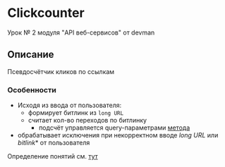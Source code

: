 # Clickcounter
Урок № 2 модуля "API веб-сервисов" от devman

## Описание

Псевдосчётчик кликов по ссылкам


### Особенности

* Исходя из ввода от пользователя:
  * формирует битлинк из `long URL`
  * считает кол-во переходов по битлинку
    + подсчёт управляется query-параметрами [метода](https://dev.bitly.com/api-reference#getClicksSummaryForBitlink)
* обрабатывает исключения при некорректном вводе _long URL_ или _bitlink_* от пользователя




Определение понятий см. [тут](https://github.com/Padking/clickcounter/wiki)
